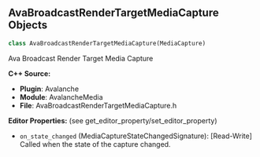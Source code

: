 ## AvaBroadcastRenderTargetMediaCapture Objects

```python
class AvaBroadcastRenderTargetMediaCapture(MediaCapture)
```

Ava Broadcast Render Target Media Capture

**C++ Source:**

- **Plugin**: Avalanche
- **Module**: AvalancheMedia
- **File**: AvaBroadcastRenderTargetMediaCapture.h

**Editor Properties:** (see get_editor_property/set_editor_property)

- ``on_state_changed`` (MediaCaptureStateChangedSignature):  [Read-Write] Called when the state of the capture changed.

<a id="unreal.AvaRenderTargetMediaCapture"></a>